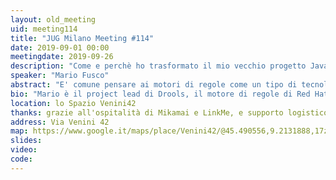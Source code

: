 ```yaml
---
layout: old_meeting
uid: meeting114
title: "JUG Milano Meeting #114"
date: 2019-09-01 00:00
meetingdate: 2019-09-26
description: "Come e perchè ho trasformato il mio vecchio progetto Java in un componente per un'architettura serverless"
speaker: "Mario Fusco"
abstract: "E' comune pensare ai motori di regole come un tipo di tecnologia impiegata principalmente in vecchi ed ingombranti prodotti software di livello enterprise. Ad ogni modo ciò non è necessariamente vero. Semplicemente un motore di regole è un componente software che consente di separare le logiche di dominio specifiche del business dalle parti applicative e architetturali. In quanto project lead di Drools, il motore di regole di Red Hat, il mio scopo era modernizzare il mio progetto e renderlo più adatto ad essere utilizzato nel cloud ed in ambienti serverless. In questo talk cercherò di illustrare come perseguire quest'obiettivo attraverso tecnologie come GraalVM e Quarkus. In particolare mostrerò con use case pratici presi direttamente dall'esperienza che ho fatto durante questa migrazione, cosa sia stato necessario cambiare in una code base che faceva un largo uso di reflection e class loading dinamico per renderla compatibile con i vincoli imposti da GraalVM e in che modo ho utilizzato Quarkus per trasfromare Drools in un servizio utilizzabile con una semplice chiamata REST."
bio: "Mario è il project lead di Drools, il motore di regole di Red Hat. E' anche un Java Champion, uno dei coordinatori del JUG di Milano, uno speaker seriale e il co-autore di 'Modern Java in Action' pubblicato da Manning."
location: lo Spazio Venini42
thanks: grazie all'ospitalità di Mikamai e LinkMe, e supporto logistico di Credimi
address: Via Venini 42
map: https://www.google.it/maps/place/Venini42/@45.490556,9.2131888,17z/data=!3m1!4b1!4m5!3m4!1s0x4786c6de20e6362f:0xc95afb6f555f4ed6!8m2!3d45.490556!4d9.2153775
slides: 
video:
code:  
---
```


